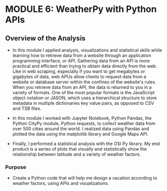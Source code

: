# MODULE 6: WeatherPy with Python APIs

## Overview of the Analysis
* In this module I applied analysis, visualizations and statistical skills while learning how to retrieve data from a website through an application programming interface, or API. Gathering data from an API is more practical and efficient than trying to obtain data directly from the web. Like in web scraping, especially if you want to get megabytes or gigabytes of data, web APUs allow clients to request data from a website or database server within the confines of the website's rules. When you retrieve data from an API, the data is returned to you in a variety of formats. One of the most popular formats is the JavaScript object notation or JASON, which uses a hierarchical structure to store metadata in multiple dictionaries key value pairs, as opposed to CSV and TSB files.

* In this module I worked with Jupyter Notebook, Python Pandas, the Python CityPy module, Python requests,  to collect weather data from over 500 cities around the world. I realized data using Pandas and plotted the data using the matplotlib  library and Google Maps API.

* Finally, I performed a statistical analysis with the OSI Py library. My end product is a series of plots that visually and statistically show the relationship between latitude and a variety of weather factors.


### Purpose
* Create a Python code that will help me design a vacation according to weather factors, using APIs and visualizations.
